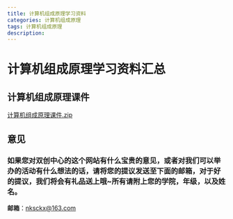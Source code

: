 ```yaml
---
title: 计算机组成原理学习资料
categories: 计算机组成原理
tags: 计算机组成原理
description: 
---
```


# 计算机组成原理学习资料汇总

<!--more-->

## 计算机组成原理课件

[计算机组成原理课件.zip](https://gitee.com/nksckx/jisuanjizuchengyuanli/raw/master/计算机组成原理课件.zip)

## 意见

### 如果您对双创中心的这个网站有什么宝贵的意见，或者对我们可以举办的活动有什么想法的话，请将您的提议发送至下面的邮箱，对于好的提议，我们将会有礼品送上哦~所有请附上您的学院，年级，以及姓名。

**邮箱**：nksckx@163.com
